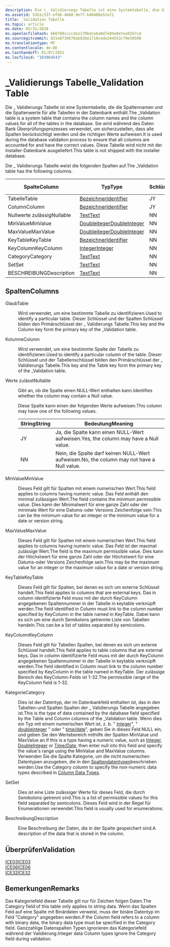 ```yaml
---
description: Die \_ Validierungs Tabelle ist eine Systemtabelle, die die Spaltennamen und die Spaltenwerte für alle Tabellen in der Datenbank enthält.
ms.assetid: 52b1c537-efb6-4bb8-9e7f-b4848be52a71
title: _Validation Tabelle
ms.topic: article
ms.date: 05/31/2018
ms.openlocfilehash: 666f00ccccda11706dce6a8d7e04e0efea91b7cd
ms.sourcegitcommit: 831e8f3db78ab820e1710cede244553c70e50500
ms.translationtype: MT
ms.contentlocale: de-DE
ms.lasthandoff: 01/07/2021
ms.locfileid: "103864543"
---
```

# <a name="_validation-table"></a><span data-ttu-id="9a6a2-103">\_Validierungs Tabelle</span><span class="sxs-lookup"><span data-stu-id="9a6a2-103">\_Validation Table</span></span>

<span data-ttu-id="9a6a2-104">Die \_ Validierungs Tabelle ist eine Systemtabelle, die die Spaltennamen und die Spaltenwerte für alle Tabellen in der Datenbank enthält.</span><span class="sxs-lookup"><span data-stu-id="9a6a2-104">The \_Validation table is a system table that contains the column names and the column values for all of the tables in the database.</span></span> <span data-ttu-id="9a6a2-105">Sie wird während des Daten Bank Überprüfungsprozesses verwendet, um sicherzustellen, dass alle Spalten berücksichtigt werden und die richtigen Werte aufweisen.</span><span class="sxs-lookup"><span data-stu-id="9a6a2-105">It is used during the database validation process to ensure that all columns are accounted for and have the correct values.</span></span> <span data-ttu-id="9a6a2-106">Diese Tabelle wird nicht mit der Installer-Datenbank ausgeliefert.</span><span class="sxs-lookup"><span data-stu-id="9a6a2-106">This table is not shipped with the installer database.</span></span>

<span data-ttu-id="9a6a2-107">Die \_ Validierungs Tabelle weist die folgenden Spalten auf.</span><span class="sxs-lookup"><span data-stu-id="9a6a2-107">The \_Validation table has the following columns.</span></span>



| <span data-ttu-id="9a6a2-108">Spalte</span><span class="sxs-lookup"><span data-stu-id="9a6a2-108">Column</span></span>      | <span data-ttu-id="9a6a2-109">Typ</span><span class="sxs-lookup"><span data-stu-id="9a6a2-109">Type</span></span>                               | <span data-ttu-id="9a6a2-110">Schlüssel</span><span class="sxs-lookup"><span data-stu-id="9a6a2-110">Key</span></span> | <span data-ttu-id="9a6a2-111">Nullwerte zulässig</span><span class="sxs-lookup"><span data-stu-id="9a6a2-111">Nullable</span></span> |
|-------------|------------------------------------|-----|----------|
| <span data-ttu-id="9a6a2-112">Tabelle</span><span class="sxs-lookup"><span data-stu-id="9a6a2-112">Table</span></span>       | [<span data-ttu-id="9a6a2-113">Bezeichner</span><span class="sxs-lookup"><span data-stu-id="9a6a2-113">Identifier</span></span>](identifier.md)       | <span data-ttu-id="9a6a2-114">J</span><span class="sxs-lookup"><span data-stu-id="9a6a2-114">Y</span></span>   | <span data-ttu-id="9a6a2-115">N</span><span class="sxs-lookup"><span data-stu-id="9a6a2-115">N</span></span>        |
| <span data-ttu-id="9a6a2-116">Column</span><span class="sxs-lookup"><span data-stu-id="9a6a2-116">Column</span></span>      | [<span data-ttu-id="9a6a2-117">Bezeichner</span><span class="sxs-lookup"><span data-stu-id="9a6a2-117">Identifier</span></span>](identifier.md)       | <span data-ttu-id="9a6a2-118">J</span><span class="sxs-lookup"><span data-stu-id="9a6a2-118">Y</span></span>   | <span data-ttu-id="9a6a2-119">N</span><span class="sxs-lookup"><span data-stu-id="9a6a2-119">N</span></span>        |
| <span data-ttu-id="9a6a2-120">Nullwerte zulässig</span><span class="sxs-lookup"><span data-stu-id="9a6a2-120">Nullable</span></span>    | [<span data-ttu-id="9a6a2-121">Text</span><span class="sxs-lookup"><span data-stu-id="9a6a2-121">Text</span></span>](text.md)                   | <span data-ttu-id="9a6a2-122">N</span><span class="sxs-lookup"><span data-stu-id="9a6a2-122">N</span></span>   | <span data-ttu-id="9a6a2-123">N</span><span class="sxs-lookup"><span data-stu-id="9a6a2-123">N</span></span>        |
| <span data-ttu-id="9a6a2-124">MinValue</span><span class="sxs-lookup"><span data-stu-id="9a6a2-124">MinValue</span></span>    | [<span data-ttu-id="9a6a2-125">Doubleiteger</span><span class="sxs-lookup"><span data-stu-id="9a6a2-125">DoubleInteger</span></span>](doubleinteger.md) | <span data-ttu-id="9a6a2-126">N</span><span class="sxs-lookup"><span data-stu-id="9a6a2-126">N</span></span>   | <span data-ttu-id="9a6a2-127">J</span><span class="sxs-lookup"><span data-stu-id="9a6a2-127">Y</span></span>        |
| <span data-ttu-id="9a6a2-128">MaxValue</span><span class="sxs-lookup"><span data-stu-id="9a6a2-128">MaxValue</span></span>    | [<span data-ttu-id="9a6a2-129">Doubleiteger</span><span class="sxs-lookup"><span data-stu-id="9a6a2-129">DoubleInteger</span></span>](doubleinteger.md) | <span data-ttu-id="9a6a2-130">N</span><span class="sxs-lookup"><span data-stu-id="9a6a2-130">N</span></span>   | <span data-ttu-id="9a6a2-131">J</span><span class="sxs-lookup"><span data-stu-id="9a6a2-131">Y</span></span>        |
| <span data-ttu-id="9a6a2-132">KeyTable</span><span class="sxs-lookup"><span data-stu-id="9a6a2-132">KeyTable</span></span>    | [<span data-ttu-id="9a6a2-133">Bezeichner</span><span class="sxs-lookup"><span data-stu-id="9a6a2-133">Identifier</span></span>](identifier.md)       | <span data-ttu-id="9a6a2-134">N</span><span class="sxs-lookup"><span data-stu-id="9a6a2-134">N</span></span>   | <span data-ttu-id="9a6a2-135">J</span><span class="sxs-lookup"><span data-stu-id="9a6a2-135">Y</span></span>        |
| <span data-ttu-id="9a6a2-136">KeyColumn</span><span class="sxs-lookup"><span data-stu-id="9a6a2-136">KeyColumn</span></span>   | [<span data-ttu-id="9a6a2-137">Integer</span><span class="sxs-lookup"><span data-stu-id="9a6a2-137">Integer</span></span>](integer.md)             | <span data-ttu-id="9a6a2-138">N</span><span class="sxs-lookup"><span data-stu-id="9a6a2-138">N</span></span>   | <span data-ttu-id="9a6a2-139">J</span><span class="sxs-lookup"><span data-stu-id="9a6a2-139">Y</span></span>        |
| <span data-ttu-id="9a6a2-140">Category</span><span class="sxs-lookup"><span data-stu-id="9a6a2-140">Category</span></span>    | [<span data-ttu-id="9a6a2-141">Text</span><span class="sxs-lookup"><span data-stu-id="9a6a2-141">Text</span></span>](text.md)                   | <span data-ttu-id="9a6a2-142">N</span><span class="sxs-lookup"><span data-stu-id="9a6a2-142">N</span></span>   | <span data-ttu-id="9a6a2-143">J</span><span class="sxs-lookup"><span data-stu-id="9a6a2-143">Y</span></span>        |
| <span data-ttu-id="9a6a2-144">Set</span><span class="sxs-lookup"><span data-stu-id="9a6a2-144">Set</span></span>         | [<span data-ttu-id="9a6a2-145">Text</span><span class="sxs-lookup"><span data-stu-id="9a6a2-145">Text</span></span>](text.md)                   | <span data-ttu-id="9a6a2-146">N</span><span class="sxs-lookup"><span data-stu-id="9a6a2-146">N</span></span>   | <span data-ttu-id="9a6a2-147">J</span><span class="sxs-lookup"><span data-stu-id="9a6a2-147">Y</span></span>        |
| <span data-ttu-id="9a6a2-148">BESCHREIBUNG</span><span class="sxs-lookup"><span data-stu-id="9a6a2-148">Description</span></span> | [<span data-ttu-id="9a6a2-149">Text</span><span class="sxs-lookup"><span data-stu-id="9a6a2-149">Text</span></span>](text.md)                   | <span data-ttu-id="9a6a2-150">N</span><span class="sxs-lookup"><span data-stu-id="9a6a2-150">N</span></span>   | <span data-ttu-id="9a6a2-151">J</span><span class="sxs-lookup"><span data-stu-id="9a6a2-151">Y</span></span>        |



 

## <a name="columns"></a><span data-ttu-id="9a6a2-152">Spalten</span><span class="sxs-lookup"><span data-stu-id="9a6a2-152">Columns</span></span>

<dl> <dt>

<span data-ttu-id="9a6a2-153"><span id="Table"></span><span id="table"></span><span id="TABLE"></span>Glaub</span><span class="sxs-lookup"><span data-stu-id="9a6a2-153"><span id="Table"></span><span id="table"></span><span id="TABLE"></span>Table</span></span>
</dt> <dd>

<span data-ttu-id="9a6a2-154">Wird verwendet, um eine bestimmte Tabelle zu identifizieren.</span><span class="sxs-lookup"><span data-stu-id="9a6a2-154">Used to identify a particular table.</span></span> <span data-ttu-id="9a6a2-155">Dieser Schlüssel und der Spalten Schlüssel bilden den Primärschlüssel der \_ Validierungs Tabelle.</span><span class="sxs-lookup"><span data-stu-id="9a6a2-155">This key and the Column key form the primary key of the \_Validation table.</span></span>

</dd> <dt>

<span data-ttu-id="9a6a2-156"><span id="Column"></span><span id="column"></span><span id="COLUMN"></span>Kolumne</span><span class="sxs-lookup"><span data-stu-id="9a6a2-156"><span id="Column"></span><span id="column"></span><span id="COLUMN"></span>Column</span></span>
</dt> <dd>

<span data-ttu-id="9a6a2-157">Wird verwendet, um eine bestimmte Spalte der Tabelle zu identifizieren.</span><span class="sxs-lookup"><span data-stu-id="9a6a2-157">Used to identify a particular column of the table.</span></span> <span data-ttu-id="9a6a2-158">Dieser Schlüssel und der Tabellenschlüssel bilden den Primärschlüssel der \_ Validierungs Tabelle.</span><span class="sxs-lookup"><span data-stu-id="9a6a2-158">This key and the Table key form the primary key of the \_Validation table.</span></span>

</dd> <dt>

<span data-ttu-id="9a6a2-159"><span id="Nullable"></span><span id="nullable"></span><span id="NULLABLE"></span>Werte zulässt</span><span class="sxs-lookup"><span data-stu-id="9a6a2-159"><span id="Nullable"></span><span id="nullable"></span><span id="NULLABLE"></span>Nullable</span></span>
</dt> <dd>

<span data-ttu-id="9a6a2-160">Gibt an, ob die Spalte einen NULL-Wert enthalten kann.</span><span class="sxs-lookup"><span data-stu-id="9a6a2-160">Identifies whether the column may contain a Null value.</span></span>

<span data-ttu-id="9a6a2-161">Diese Spalte kann einen der folgenden Werte aufweisen.</span><span class="sxs-lookup"><span data-stu-id="9a6a2-161">This column may have one of the following values.</span></span>



| <span data-ttu-id="9a6a2-162">String</span><span class="sxs-lookup"><span data-stu-id="9a6a2-162">String</span></span> | <span data-ttu-id="9a6a2-163">Bedeutung</span><span class="sxs-lookup"><span data-stu-id="9a6a2-163">Meaning</span></span>                                   |
|--------|-------------------------------------------|
| <span data-ttu-id="9a6a2-164">J</span><span class="sxs-lookup"><span data-stu-id="9a6a2-164">Y</span></span>      | <span data-ttu-id="9a6a2-165">Ja, die Spalte kann einen NULL-Wert aufweisen.</span><span class="sxs-lookup"><span data-stu-id="9a6a2-165">Yes, the column may have a Null value.</span></span>    |
| <span data-ttu-id="9a6a2-166">N</span><span class="sxs-lookup"><span data-stu-id="9a6a2-166">N</span></span>      | <span data-ttu-id="9a6a2-167">Nein, die Spalte darf keinen NULL-Wert aufweisen.</span><span class="sxs-lookup"><span data-stu-id="9a6a2-167">No, the column may not have a Null value.</span></span> |



 

</dd> <dt>

<span data-ttu-id="9a6a2-168"><span id="MinValue"></span><span id="minvalue"></span><span id="MINVALUE"></span>MinValue</span><span class="sxs-lookup"><span data-stu-id="9a6a2-168"><span id="MinValue"></span><span id="minvalue"></span><span id="MINVALUE"></span>MinValue</span></span>
</dt> <dd>

<span data-ttu-id="9a6a2-169">Dieses Feld gilt für Spalten mit einem numerischen Wert.</span><span class="sxs-lookup"><span data-stu-id="9a6a2-169">This field applies to columns having numeric value.</span></span> <span data-ttu-id="9a6a2-170">Das Feld enthält den minimal zulässigen Wert.</span><span class="sxs-lookup"><span data-stu-id="9a6a2-170">The field contains the minimum permissible value.</span></span> <span data-ttu-id="9a6a2-171">Dies kann der Minimalwert für eine ganze Zahl oder der minimale Wert für eine Datums-oder Versions Zeichenfolge sein.</span><span class="sxs-lookup"><span data-stu-id="9a6a2-171">This can be the minimum value for an integer or the minimum value for a date or version string.</span></span>

</dd> <dt>

<span data-ttu-id="9a6a2-172"><span id="MaxValue"></span><span id="maxvalue"></span><span id="MAXVALUE"></span>MaxValue</span><span class="sxs-lookup"><span data-stu-id="9a6a2-172"><span id="MaxValue"></span><span id="maxvalue"></span><span id="MAXVALUE"></span>MaxValue</span></span>
</dt> <dd>

<span data-ttu-id="9a6a2-173">Dieses Feld gilt für Spalten mit einem numerischen Wert.</span><span class="sxs-lookup"><span data-stu-id="9a6a2-173">This field applies to columns having numeric value.</span></span> <span data-ttu-id="9a6a2-174">Das Feld ist der maximal zulässige Wert.</span><span class="sxs-lookup"><span data-stu-id="9a6a2-174">The field is the maximum permissible value.</span></span> <span data-ttu-id="9a6a2-175">Dies kann der Höchstwert für eine ganze Zahl oder der Höchstwert für eine Datums-oder Versions Zeichenfolge sein.</span><span class="sxs-lookup"><span data-stu-id="9a6a2-175">This may be the maximum value for an integer or the maximum value for a date or version string.</span></span>

</dd> <dt>

<span data-ttu-id="9a6a2-176"><span id="KeyTable"></span><span id="keytable"></span><span id="KEYTABLE"></span>KeyTable</span><span class="sxs-lookup"><span data-stu-id="9a6a2-176"><span id="KeyTable"></span><span id="keytable"></span><span id="KEYTABLE"></span>KeyTable</span></span>
</dt> <dd>

<span data-ttu-id="9a6a2-177">Dieses Feld gilt für Spalten, bei denen es sich um externe Schlüssel handelt.</span><span class="sxs-lookup"><span data-stu-id="9a6a2-177">This field applies to columns that are external keys.</span></span> <span data-ttu-id="9a6a2-178">Das in column identifizierte Feld muss mit der durch KeyColumn angegebenen Spaltennummer in der Tabelle in keytable verknüpft werden.</span><span class="sxs-lookup"><span data-stu-id="9a6a2-178">The field identified in Column must link to the column number specified by KeyColumn in the table named in KeyTable.</span></span> <span data-ttu-id="9a6a2-179">Dabei kann es sich um eine durch Semikolons getrennte Liste von Tabellen handeln.</span><span class="sxs-lookup"><span data-stu-id="9a6a2-179">This can be a list of tables separated by semicolons.</span></span>

</dd> <dt>

<span data-ttu-id="9a6a2-180"><span id="KeyColumn"></span><span id="keycolumn"></span><span id="KEYCOLUMN"></span>KeyColumn</span><span class="sxs-lookup"><span data-stu-id="9a6a2-180"><span id="KeyColumn"></span><span id="keycolumn"></span><span id="KEYCOLUMN"></span>KeyColumn</span></span>
</dt> <dd>

<span data-ttu-id="9a6a2-181">Dieses Feld gilt für Tabellen Spalten, bei denen es sich um externe Schlüssel handelt.</span><span class="sxs-lookup"><span data-stu-id="9a6a2-181">This field applies to table columns that are external keys.</span></span> <span data-ttu-id="9a6a2-182">Das in column identifizierte Feld muss mit der durch KeyColumn angegebenen Spaltennummer in der Tabelle in keytable verknüpft werden.</span><span class="sxs-lookup"><span data-stu-id="9a6a2-182">The field identified in Column must link to the column number specified by KeyColumn in the table named in KeyTable.</span></span> <span data-ttu-id="9a6a2-183">Der zulässige Bereich des KeyColumn-Felds ist 1-32.</span><span class="sxs-lookup"><span data-stu-id="9a6a2-183">The permissible range of the KeyColumn field is 1-32.</span></span>

</dd> <dt>

<span data-ttu-id="9a6a2-184"><span id="Category"></span><span id="category"></span><span id="CATEGORY"></span>Kategorie</span><span class="sxs-lookup"><span data-stu-id="9a6a2-184"><span id="Category"></span><span id="category"></span><span id="CATEGORY"></span>Category</span></span>
</dt> <dd>

<span data-ttu-id="9a6a2-185">Dies ist der Datentyp, der im Datenbankfeld enthalten ist, das in den Tabellen-und Spalten Spalten der \_ Validierungs Tabelle angegeben ist.</span><span class="sxs-lookup"><span data-stu-id="9a6a2-185">This is the type of data contained by the database field specified by the Table and Column columns of the \_Validation table.</span></span> <span data-ttu-id="9a6a2-186">Wenn dies ein Typ mit einem numerischen Wert ist, z. b. " [Integer](integer.md)", " [doubleinteger](doubleinteger.md) " oder " [time/date](time-date.md)", geben Sie in dieses Feld NULL ein, und geben Sie den Wertebereich mithilfe der Spalten MinValue und MaxValue an.</span><span class="sxs-lookup"><span data-stu-id="9a6a2-186">If this is a type having a numeric value, such as [Integer](integer.md), [DoubleInteger](doubleinteger.md) or [Time/Date](time-date.md), then enter null into this field and specify the value's range using the MinValue and MaxValue columns.</span></span> <span data-ttu-id="9a6a2-187">Verwenden Sie die Spalte Kategorie, um die nicht numerischen Datentypen anzugeben, die in den [Spaltendatentypen](column-data-types.md)beschrieben werden.</span><span class="sxs-lookup"><span data-stu-id="9a6a2-187">Use the Category column to specify the non-numeric data types described in [Column Data Types](column-data-types.md).</span></span>

</dd> <dt>

<span data-ttu-id="9a6a2-188"><span id="Set"></span><span id="set"></span><span id="SET"></span>Set</span><span class="sxs-lookup"><span data-stu-id="9a6a2-188"><span id="Set"></span><span id="set"></span><span id="SET"></span>Set</span></span>
</dt> <dd>

<span data-ttu-id="9a6a2-189">Dies ist eine Liste zulässiger Werte für dieses Feld, die durch Semikolons getrennt sind.</span><span class="sxs-lookup"><span data-stu-id="9a6a2-189">This is a list of permissible values for this field separated by semicolons.</span></span> <span data-ttu-id="9a6a2-190">Dieses Feld wird in der Regel für Enumerationen verwendet.</span><span class="sxs-lookup"><span data-stu-id="9a6a2-190">This field is usually used for enumerations.</span></span>

</dd> <dt>

<span data-ttu-id="9a6a2-191"><span id="Description"></span><span id="description"></span><span id="DESCRIPTION"></span>Beschreibung</span><span class="sxs-lookup"><span data-stu-id="9a6a2-191"><span id="Description"></span><span id="description"></span><span id="DESCRIPTION"></span>Description</span></span>
</dt> <dd>

<span data-ttu-id="9a6a2-192">Eine Beschreibung der Daten, die in der Spalte gespeichert sind.</span><span class="sxs-lookup"><span data-stu-id="9a6a2-192">A description of the data that is stored in the column.</span></span>

</dd> </dl>

## <a name="validation"></a><span data-ttu-id="9a6a2-193">Überprüfen</span><span class="sxs-lookup"><span data-stu-id="9a6a2-193">Validation</span></span>

<dl>

[<span data-ttu-id="9a6a2-194">ICE03</span><span class="sxs-lookup"><span data-stu-id="9a6a2-194">ICE03</span></span>](ice03.md)  
[<span data-ttu-id="9a6a2-195">ICE06</span><span class="sxs-lookup"><span data-stu-id="9a6a2-195">ICE06</span></span>](ice06.md)  
[<span data-ttu-id="9a6a2-196">ICE32</span><span class="sxs-lookup"><span data-stu-id="9a6a2-196">ICE32</span></span>](ice32.md)  
</dl>

## <a name="remarks"></a><span data-ttu-id="9a6a2-197">Bemerkungen</span><span class="sxs-lookup"><span data-stu-id="9a6a2-197">Remarks</span></span>

<span data-ttu-id="9a6a2-198">Das Kategoriefeld dieser Tabelle gilt nur für Zeichen folgen Daten.</span><span class="sxs-lookup"><span data-stu-id="9a6a2-198">The Category field of this table only applies to string data.</span></span> <span data-ttu-id="9a6a2-199">Wenn das Spalten Feld auf eine Spalte mit Binärdaten verweist, muss der binäre Datentyp im Feld "Category" angegeben werden.</span><span class="sxs-lookup"><span data-stu-id="9a6a2-199">If the Column field refers to a column with binary data, the binary data type must be specified in the Category field.</span></span> <span data-ttu-id="9a6a2-200">Ganzzahlige Datenspalten Typen ignorieren das Kategoriefeld während der Validierung.</span><span class="sxs-lookup"><span data-stu-id="9a6a2-200">Integer data Column types ignore the Category field during validation.</span></span>

 

 



